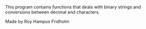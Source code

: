
This program contains functions that deals with
binary strings and conversions between decimal and
characters.

Made by Roy Hampus Fridholm
